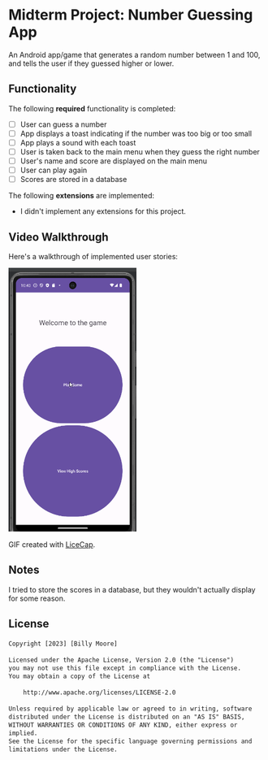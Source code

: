 # Midterm Project: Number Guessing App
An Android app/game that generates a random number between 1 and 100, and tells the user if they guessed higher or lower.

## Functionality 

The following **required** functionality is completed:

* [ ] User can guess a number
* [ ] App displays a toast indicating if the number was too big or too small
* [ ] App plays a sound with each toast
* [ ] User is taken back to the main menu when they guess the right number
* [ ] User's name and score are displayed on the main menu
* [ ] User can play again
* [ ] Scores are stored in a database

The following **extensions** are implemented:

* I didn't implement any extensions for this project.

## Video Walkthrough

Here's a walkthrough of implemented user stories:

<img src='MidtermDemo.gif' title='Video Walkthrough' width='50%' alt='Video Walkthrough' />

GIF created with [LiceCap](http://www.cockos.com/licecap/).

## Notes

I tried to store the scores in a database, but they wouldn't actually display for some reason.

## License

    Copyright [2023] [Billy Moore]

    Licensed under the Apache License, Version 2.0 (the "License")
    you may not use this file except in compliance with the License.
    You may obtain a copy of the License at

        http://www.apache.org/licenses/LICENSE-2.0

    Unless required by applicable law or agreed to in writing, software
    distributed under the License is distributed on an "AS IS" BASIS,
    WITHOUT WARRANTIES OR CONDITIONS OF ANY KIND, either express or implied.
    See the License for the specific language governing permissions and
    limitations under the License.
